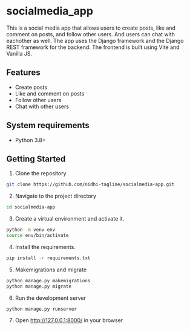# socialmedia_app
This is a social media app that allows users to create posts, like and comment on posts, and follow other users. And users can chat with eachother as well. The app uses the Django framework and the Django REST framework for the backend. The frontend is built using Vite and Vanilla JS.

## Features
- Create posts
- Like and comment on posts
- Follow other users
- Chat with other users

## System requirements
- Python 3.8+

## Getting Started
1. Clone the repository
```bash
git clone https://github.com/nidhi-tagline/socialmedia-app.git
```

2. Navigate to the project directory
```bash
cd socialmedia-app
```

3. Create a virtual environment and activate it.
```bash
python -m venv env
source env/bin/activate
```

4. Install the requirements.
```bash
pip install -r requirements.txt
```

5. Makemigrations and migrate
```bash
python manage.py makemigrations
python manage.py migrate
```

6. Run the development server
```bash
python manage.py runserver
```

7. Open http://127.0.0.1:8000/ in your browser
